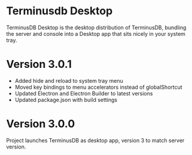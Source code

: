 # Terminusdb Desktop

TerminusDB Desktop is the desktop distribution of TerminusDB, bundling the
server and console into a Desktop app that sits nicely in your system tray.

# Version 3.0.1

- Added hide and reload to system tray menu
- Moved key bindings to menu accelerators instead of globalShortcut
- Updated Electron and Electron Builder to latest versions
- Updated package.json with build settings

# Version 3.0.0

Project launches TerminusDB as desktop app, version 3 to match server version.
